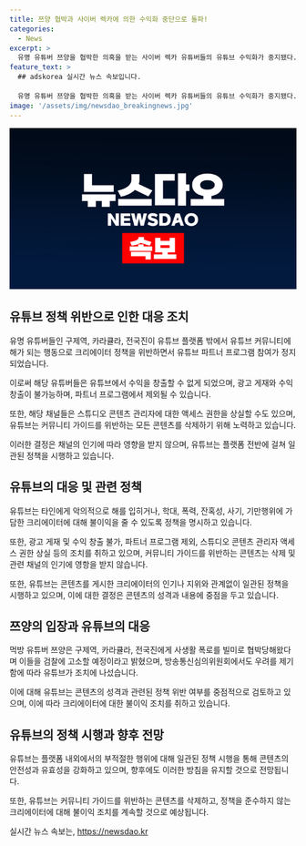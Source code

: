```yaml
---
title: 쯔양 협박과 사이버 렉카에 의한 수익화 중단으로 돌파!
categories:
  - News
excerpt: >
  유명 유튜버 쯔양을 협박한 의혹을 받는 사이버 렉카 유튜버들의 유튜브 수익화가 중지됐다. 유튜브는 부적절한 행위를 한 크리에이터에게 수익 창출, 광고 게재 제한과 파트너 프로그램 참여 정지 등의 불이익을 줄 것이라 밝혔으며, 정책 위반 콘텐츠는 삭제한다고 전했다. 또한, 방송통신심의위원회에서도 유튜버들에 대한 우려를 제기하며 유튜브에 대한 조치를 촉구하는 움직임이 있다.
feature_text: >
  ## adskorea 실시간 뉴스 속보입니다.

  유명 유튜버 쯔양을 협박한 의혹을 받는 사이버 렉카 유튜버들의 유튜브 수익화가 중지됐다. 유튜브는 부적절한 행위를 한 크리에이터에게 수익 창출, 광고 게재 제한과 파트너 프로그램 참여 정지 등의 불이익을 줄 것이라 밝혔으며, 정책 위반 콘텐츠는 삭제한다고 전했다. 또한, 방송통신심의위원회에서도 유튜버들에 대한 우려를 제기하며 유튜브에 대한 조치를 촉구하는 움직임이 있다.
image: '/assets/img/newsdao_breakingnews.jpg'
---
```


<p><img src="/assets/img/newsdao_breakingnews.jpg" alt="adskorea 속보" /></p>

<h2 data-ke-size="size26">유튜브 정책 위반으로 인한 대응 조치</h2>

<p data-ke-size="size16">유명 유튜버들인 구제역, 카라큘라, 전국진이 유튜브 플랫폼 밖에서 유튜브 커뮤니티에 해가 되는 행동으로 크리에이터 정책을 위반하면서 유튜브 파트너 프로그램 참여가 정지되었습니다.</p>

<p data-ke-size="size16">이로써 해당 유튜버들은 유튜브에서 수익을 창출할 수 없게 되었으며, 광고 게재와 수익 창출이 불가능하며, 파트너 프로그램에서 제외될 수 있습니다.</p>

<p data-ke-size="size16">또한, 해당 채널들은 스튜디오 콘텐츠 관리자에 대한 액세스 권한을 상실할 수도 있으며, 유튜브는 커뮤니티 가이드를 위반하는 모든 콘텐츠를 삭제하기 위해 노력하고 있습니다.</p>

<p data-ke-size="size16">이러한 결정은 채널의 인기에 따라 영향을 받지 않으며, 유튜브는 플랫폼 전반에 걸쳐 일관된 정책을 시행하고 있습니다.</p>

<h2 data-ke-size="size26">유튜브의 대응 및 관련 정책</h2>

<p data-ke-size="size16">유튜브는 타인에게 악의적으로 해를 입히거나, 학대, 폭력, 잔혹성, 사기, 기만행위에 가담한 크리에이터에 대해 불이익을 줄 수 있도록 정책을 명시하고 있습니다.</p>

<p data-ke-size="size16">또한, 광고 게재 및 수익 창출 불가, 파트너 프로그램 제외, 스튜디오 콘텐츠 관리자 액세스 권한 상실 등의 조치를 취하고 있으며, 커뮤니티 가이드를 위반하는 콘텐츠는 삭제 및 관련 채널의 인기에 영항을 받지 않습니다.</p>

<p data-ke-size="size16">또한, 유튜브는 콘텐츠를 게시한 크리에이터의 인기나 지위와 관계없이 일관된 정책을 시행하고 있으며, 이에 대한 결정은 콘텐츠의 성격과 내용에 중점을 두고 있습니다.</p>

<h2 data-ke-size="size26">쯔양의 입장과 유튜브의 대응</h2>

<p data-ke-size="size16">먹방 유튜버 쯔양은 구제역, 카라큘라, 전국진에게 사생활 폭로를 빌미로 협박당해왔다며 이들을 검찰에 고소할 예정이라고 밝혔으며, 방송통신심의위원회에서도 우려를 제기함에 따라 유튜브가 조치에 나섰습니다.</p>

<p data-ke-size="size16">이에 대해 유튜브는 콘텐츠의 성격과 관련된 정책 위반 여부를 중점적으로 검토하고 있으며, 이에 따라 크리에이터에 대한 불이익 조치를 취하고 있습니다.</p>

<h2 data-ke-size="size26">유튜브의 정책 시행과 향후 전망</h2>

<p data-ke-size="size16">유튜브는 플랫폼 내외에서의 부적절한 행위에 대해 일관된 정책 시행을 통해 콘텐츠의 안전성과 유효성을 강화하고 있으며, 향후에도 이러한 방침을 유지할 것으로 전망됩니다.</p>

<p data-ke-size="size16">또한, 유튜브는 커뮤니티 가이드를 위반하는 콘텐츠를 삭제하고, 정책을 준수하지 않는 크리에이터에 대해 불이익 조치를 계속할 것으로 예상됩니다.</p>
실시간 뉴스 속보는, <a href="https://newsdao.kr" rel="dofollow">https://newsdao.kr</a>


